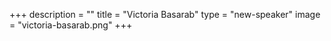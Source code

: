 +++
description = ""
title = "Victoria Basarab"
type = "new-speaker"
image = "victoria-basarab.png"
+++